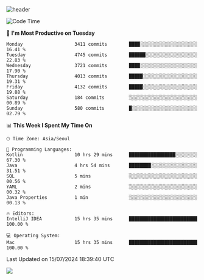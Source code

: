 ![header](https://capsule-render.vercel.app/api?type=Egg&color=timeAuto&height=300&section=header&text=PoPo&fontSize=90&animation=fadeIn)

  <!--START_SECTION:waka-->
![Code Time](http://img.shields.io/badge/Code%20Time-1%2C758%20hrs%204%20mins-blue)

📅 **I'm Most Productive on Tuesday** 

```text
Monday                   3411 commits        ████░░░░░░░░░░░░░░░░░░░░░   16.41 % 
Tuesday                  4745 commits        ██████░░░░░░░░░░░░░░░░░░░   22.83 % 
Wednesday                3721 commits        ████░░░░░░░░░░░░░░░░░░░░░   17.90 % 
Thursday                 4013 commits        █████░░░░░░░░░░░░░░░░░░░░   19.31 % 
Friday                   4132 commits        █████░░░░░░░░░░░░░░░░░░░░   19.88 % 
Saturday                 184 commits         ░░░░░░░░░░░░░░░░░░░░░░░░░   00.89 % 
Sunday                   580 commits         █░░░░░░░░░░░░░░░░░░░░░░░░   02.79 % 
```


📊 **This Week I Spent My Time On** 

```text
🕑︎ Time Zone: Asia/Seoul

💬 Programming Languages: 
Kotlin                   10 hrs 29 mins      █████████████████░░░░░░░░   67.30 % 
Java                     4 hrs 54 mins       ████████░░░░░░░░░░░░░░░░░   31.51 % 
SQL                      5 mins              ░░░░░░░░░░░░░░░░░░░░░░░░░   00.56 % 
YAML                     2 mins              ░░░░░░░░░░░░░░░░░░░░░░░░░   00.32 % 
Java Properties          1 min               ░░░░░░░░░░░░░░░░░░░░░░░░░   00.13 % 

🔥 Editors: 
IntelliJ IDEA            15 hrs 35 mins      █████████████████████████   100.00 % 

💻 Operating System: 
Mac                      15 hrs 35 mins      █████████████████████████   100.00 % 
```


 Last Updated on 15/07/2024 18:39:40 UTC
<!--END_SECTION:waka-->



<img src="https://capsule-render.vercel.app/api?type=Egg&color=timeAuto&height=300&section=footer&text=PoPo&fontSize=90&animation=fadeIn&reversal=true" />
